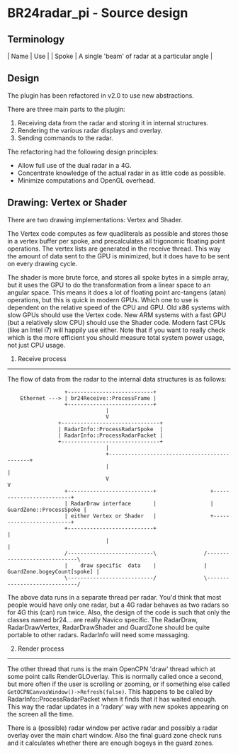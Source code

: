 

BR24radar_pi - Source design
============================

Terminology
-----------

| Name  | Use |
| Spoke | A single 'beam' of radar at a particular angle |

Design
------

The plugin has been refactored in v2.0 to use new abstractions.

There are three main parts to the plugin:

1. Receiving data from the radar and storing it in internal structures.
2. Rendering the various radar displays and overlay.
3. Sending commands to the radar.

The refactoring had the following design principles:

- Allow full use of the dual radar in a 4G.
- Concentrate knowledge of the actual radar in as little code as possible.
- Minimize computations and OpenGL overhead.

Drawing: Vertex or Shader
-------------------------
There are two drawing implementations: Vertex and Shader.

The Vertex code computes as few quadliterals as possible and stores those in a vertex buffer per spoke, and precalculates all trigonomic floating point operations. The vertex lists are generated in the receive thread. This way the amount of data sent to the GPU is minimized, but it does have to be sent on every drawing cycle.

The shader is more brute force, and stores all spoke bytes in a simple array, but it uses the GPU to do the transformation from a linear space to an angular space. This means it does a lot of floating point arc-tangens (atan) operations, but this is quick in modern GPUs. Which one to use is dependent on the relative speed of the CPU and GPU. Old x86 systems with slow GPUs should use the Vertex code. New ARM systems with a fast GPU (but a relatively slow CPU) should use the Shader code. Modern fast CPUs (like an Intel i7) will happily use either. Note that if you want to really check which is the more efficient you should measure total system power usage, not just CPU usage.

1. Receive process
------------------
The flow of data from the radar to the internal data structures is as follows:
```
                  +---------------------------+
    Ethernet ---> | br24Receive::ProcessFrame |
                  +---------------------------+
                               |
                               V
                +-------------------------------+
                | RadarInfo::ProcessRadarSpoke  |
                | RadarInfo::ProcessRadarPacket |
                +-------------------------------+
                               |
                               +---------------------------------------------+
                               |                                             |
                               V                                             V
                  +---------------------------+                 +-------------------------+
                  | RadarDraw interface       |                 | GuardZone::ProcessSpoke |
                  | either Vertex or Shader   |                 +-------------------------+
                  +---------------------------+                              |
                               |                                             |
                  /---------------------------\               /-----------------------------\
                  |    draw specific  data    |               | GuardZone.bogeyCount[spoke] |
                  \---------------------------/               \-----------------------------/
```

The above data runs in a separate thread per radar. You'd think that most people would have only one radar, but a 4G radar behaves as two radars so for 4G this (can) run twice.
Also, the design of the code is such that only the classes named br24... are really Navico specific. The RadarDraw, RadarDrawVertex, RadarDrawShader and GuardZone should be quite portable to other radars. RadarInfo will need some massaging.

2. Render process
-----------------
The other thread that runs is the main OpenCPN 'draw' thread which at some point calls RenderGLOverlay. This is normally called once a second, but more often if the user
is scrolling or zooming, or if something else called `GetOCPNCanvasWindow()->Refresh(false)`. This happens to be called by RadarInfo::ProcessRadarPacket when it finds that it has waited enough. This way the radar updates in a 'radary' way with new spokes appearing on the screen all the time.

There is a (possible) radar window per active radar and possibly a radar overlay over the main chart window. Also the final guard zone check runs and it calculates whether there are enough bogeys in the guard zones.
